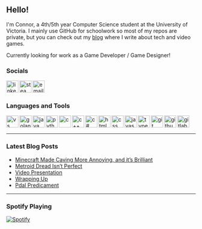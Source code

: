 ## Hello!

I'm Connor, a 4th/5th year Computer Science student at the University of Victoria. I mainly use GitHub for schoolwork so most of my repos are private, but you can check out my [blog] where I write about tech and video games.

Currently looking for work as a Game Developer / Game Designer!

### Socials

[<img align="left" alt="linkedin" width="32px" src="https://img.icons8.com/color/48/000000/linkedin.png" />][linkedin]
[<img align="left" alt="steam" width="32px" src="https://img.icons8.com/fluency/48/000000/steam.png" />][steam]
[<img align="left" alt="email" width="32px" src="https://img.icons8.com/fluency/48/000000/email-open.png" />][email]


<br />
<br />

### Languages and Tools

<img align="left" alt="vs code" width="32px" src="https://img.icons8.com/color/48/000000/visual-studio-code-2019.png" />
<img align="left" alt="golang" width="32px" src="https://img.icons8.com/color/48/000000/golang.png" />
<img align="left" alt="java" width="32px" src="https://img.icons8.com/color/48/000000/java-coffee-cup-logo--v1.png" />
<img align="left" alt="python" width="32px" src="https://img.icons8.com/color/48/000000/python.png" />
<img align="left" alt="c" width="32px" src="https://img.icons8.com/color/48/000000/c-programming.png" />
<img align="left" alt="c++" width="32px" src="https://img.icons8.com/color/48/000000/c-plus-plus-logo.png" />
<img align="left" alt="c#" width="32px" src="https://img.icons8.com/color/48/000000/c-sharp-logo.png" />
<img align="left" alt="html" width="32px" src="https://img.icons8.com/color/48/000000/html-5--v1.png" />
<img align="left" alt="css" width="32px" src="https://img.icons8.com/color/48/000000/css3.png" />
<img align="left" alt="javascript" width="32px" src="https://img.icons8.com/color/48/000000/javascript--v1.png" />
<img align="left" alt="typescript" width="32px" src="https://img.icons8.com/color/48/000000/typescript--v1.png" />
<img align="left" alt="git" width="32px" src="https://img.icons8.com/color/48/000000/git.png" />
<img align="left" alt="github" width="32px" src="https://img.icons8.com/fluency/48/000000/github.png" />
<img align="left" alt="gitlab" width="32px" src="https://img.icons8.com/color/48/000000/gitlab.png" />

<br />
<br />

---

### Latest Blog Posts
<!-- BLOG-POST-LIST:START -->
- [Minecraft Made Caving More Annoying, and it’s Brilliant](https://connorpickles.github.io//gaming/Minecraft-Made-Caving-More-Annoying/)
- [Metroid Dread Isn’t Perfect](https://connorpickles.github.io//gaming/Metroid-Dread-Isn't-Perfect/)
- [Video Presentation](https://connorpickles.github.io//honors%20project/video-explanation/)
- [Wrapping Up](https://connorpickles.github.io//honors%20project/wrapping-up/)
- [Pdal Predicament](https://connorpickles.github.io//honors%20project/pdal-predicament/)
<!-- BLOG-POST-LIST:END -->

---

### Spotify Playing

[![Spotify](https://novatorem-lovat-mu.vercel.app/api/spotify)](https://open.spotify.com/user/seapickles98)

[blog]: https://connorpickles.github.io
[linkedin]: https://www.linkedin.com/in/connor-pickles-49a391133/
[steam]: https://steamcommunity.com/id/seapickles/
[email]: mailto:cpickles98@gmail.com